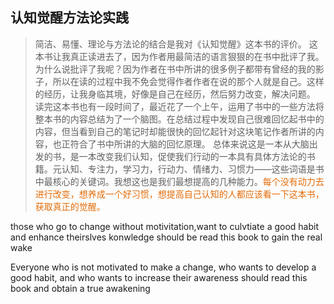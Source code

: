 
## 认知觉醒方法论实践


>	简洁、易懂、理论与方法论的结合是我对《认知觉醒》这本书的评价。
>	这本书让我真正读进去了，因为作者用最简洁的语言狠狠的在书中批评了我。为什么说批评了我呢？因为作者在书中所讲的很多例子都带有曾经的我的影子，所以在读的过程中我不免会觉得作者作者在说的那个人就是自己。这样的经历，让我身临其境，好像是自己在经历，然后努力改变，解决问题。
>	读完这本书也有一段时间了，最近花了一个上午，运用了书中的一些方法将整本书的内容总结为了一个脑图。在总结过程中发现自己很难回忆起书中的内容，但当看到自己的笔记时却能很快的回忆起针对这块笔记作者所讲的内容，也正符合了书中所讲的大脑的回忆原理。
>	总体来说这是一本从大脑出发的书，是一本改变我们认知，促使我们行动的一本具有具体方法论的书籍。元认知、专注力，学习力，行动力、情绪力、习惯力——这些词语是书中最核心的关键词。我想这也是我们最想提高的几种能力。<font color="#e36c09">每个没有动力去进行改变，想养成一个好习惯，想提高自己认知的人都应该看一下这本书，获取真正的觉醒。</font>


those who  go to change without motivitation,want to culvtiate a good habit and enhance theirslves konwledge should be read this book to gain the real wake

Everyone who is not motivated to make a change, who wants to develop a good habit, and who wants to increase their awareness should read this book and obtain a true awakening